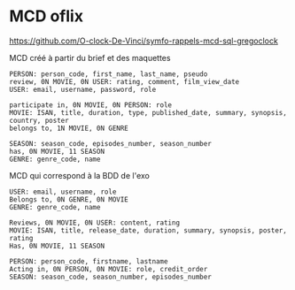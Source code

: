 # MCD oflix

https://github.com/O-clock-De-Vinci/symfo-rappels-mcd-sql-gregoclock

MCD créé à partir du brief et des maquettes

```
PERSON: person_code, first_name, last_name, pseudo
review, 0N MOVIE, 0N USER: rating, comment, film_view_date
USER: email, username, password, role

participate in, 0N MOVIE, 0N PERSON: role
MOVIE: ISAN, title, duration, type, published_date, summary, synopsis, country, poster
belongs to, 1N MOVIE, 0N GENRE

SEASON: season_code, episodes_number, season_number
has, 0N MOVIE, 11 SEASON
GENRE: genre_code, name
```
MCD qui correspond à la BDD de l'exo

```
USER: email, username, role
Belongs to, 0N GENRE, 0N MOVIE
GENRE: genre_code, name

Reviews, 0N MOVIE, 0N USER: content, rating
MOVIE: ISAN, title, release_date, duration, summary, synopsis, poster, rating
Has, 0N MOVIE, 11 SEASON

PERSON: person_code, firstname, lastname
Acting in, 0N PERSON, 0N MOVIE: role, credit_order
SEASON: season_code, season_number, episodes_number
```